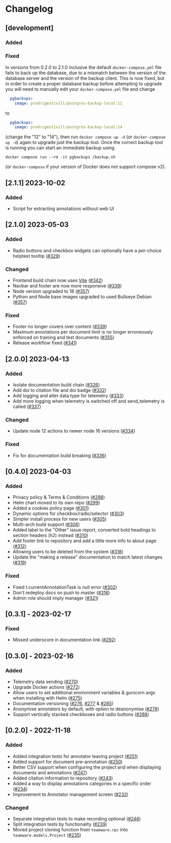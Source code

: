 # Changelog

## [development]
### Added

### Fixed

In versions from 0.2.0 to 2.1.0 inclusive the default `docker-compose.yml` file fails to back up the database, due to a mismatch between the version of the database server and the version of the backup client.  This is now fixed, but in order to create a proper database backup before attempting to upgrade you will need to manually edit your `docker-compose.yml` file and change

```yaml
  pgbackups:
    image: prodrigestivill/postgres-backup-local:12
```

to

```yaml
  pgbackups:
    image: prodrigestivill/postgres-backup-local:14
```
 
(change the "12" to "14"), then run `docker compose up -d` (or `docker-compose up -d`) again to upgrade just the backup tool.  Once the correct backup tool is running you can start an immediate backup using

```
docker compose run --rm -it pgbackups /backup.sh
```

(or `docker-compose` if your version of Docker does not support compose v2).

## [2.1.1] 2023-10-02

### Added 
- Script for extracting annotations without web UI


## [2.1.0] 2023-05-03

### Added
- Radio buttons and checkbox widgets can optionally have a per-choice helptext tooltip ([#329](https://github.com/GateNLP/gate-teamware/pull/329))

### Changed
- Frontend build chain now uses [Vite](https://vitejs.dev/) ([#342](https://github.com/GateNLP/gate-teamware/pull/342))
- Navbar and footer are now more responsive ([#339](https://github.com/GateNLP/gate-teamware/pull/339))
- Node version upgraded to 18 ([#357](https://github.com/GateNLP/gate-teamware/pull/357))
- Python and Node base images upgraded to used Bullseye Debian ([#357](https://github.com/GateNLP/gate-teamware/pull/357))

### Fixed
- Footer no longer covers over content ([#339](https://github.com/GateNLP/gate-teamware/pull/339))
- Maximum annotations per document limit is no longer erroneously enforced on training and test documents ([#355](https://github.com/GateNLP/gate-teamware/pull/355))
- Release workflow fixed ([#341](https://github.com/GateNLP/gate-teamware/pull/341))

## [2.0.0] 2023-04-13
### Added
- Isolate documentation build chain ([#326](https://github.com/GateNLP/gate-teamware/pull/326))
- Add doi to citation file and doi badge ([#332](https://github.com/GateNLP/gate-teamware/pull/332))
- Add logging and alter data type for telemetry ([#333](https://github.com/GateNLP/gate-teamware/pull/333))
- Add more logging when telemetry is switched off and send_telemetry is called ([#337](https://github.com/GateNLP/gate-teamware/pull/337))

### Changed
- Update node 12 actions to newer node 16 versions ([#334](https://github.com/GateNLP/gate-teamware/pull/334))

### Fixed
- Fix for documentation build breaking ([#336](https://github.com/GateNLP/gate-teamware/pull/336)) 

## [0.4.0] 2023-04-03
### Added
- Privacy policy & Terms & Conditions ([#298](https://github.com/GateNLP/gate-teamware/pull/298))
- Helm chart moved to its own repo ([#299](https://github.com/GateNLP/gate-teamware/pull/299))
- Added a cookies policy page ([#301](https://github.com/GateNLP/gate-teamware/pull/301))
- Dynamic options for checkbox/radio/selector ([#303](https://github.com/GateNLP/gate-teamware/pull/303))
- Simpler install process for new users ([#305](https://github.com/GateNLP/gate-teamware/pull/305))
- Multi-arch build support ([#306](https://github.com/GateNLP/gate-teamware/pull/306))
- Added label to the "Other" issue report, converted bold headings to section headers (h2) instead ([#310](https://github.com/GateNLP/gate-teamware/pull/310))
- Add footer link to repository and add a little more info to about page ([#312](https://github.com/GateNLP/gate-teamware/pull/312))
- Allowing users to be deleted from the system ([#318](https://github.com/GateNLP/gate-teamware/pull/318))
- Update the "making a release" documentation to match latest changes ([#319](https://github.com/GateNLP/gate-teamware/pull/319))

### Fixed
- Fixed t.currentAnnotationTask is null error ([#302](https://github.com/GateNLP/gate-teamware/pull/302))
- Don't redeploy docs on push to master  ([#316](https://github.com/GateNLP/gate-teamware/pull/316))
- Admin role should imply manager ([#321](https://github.com/GateNLP/gate-teamware/pull/321))

## [0.3.1] - 2023-02-17
### Fixed
- Missed underscore in documentation link ([#292](https://github.com/GateNLP/gate-teamware/pull/292))

## [0.3.0] - 2023-02-16
### Added
- Telemetry data sending ([#270](https://github.com/GateNLP/gate-teamware/pull/270))
- Upgrade Docker actions ([#272](https://github.com/GateNLP/gate-teamware/pull/272))
- Allow users to set additional environment variables & gunicorn args when installing with Helm ([#275](https://github.com/GateNLP/gate-teamware/pull/275))
- Documentation versioning ([#276](https://github.com/GateNLP/gate-teamware/pull/276), [#277](https://github.com/GateNLP/gate-teamware/pull/277) & [#285](https://github.com/GateNLP/gate-teamware/pull/285))
- Anonymise annotators by default, with option to deanonymise ([#278](https://github.com/GateNLP/gate-teamware/pull/278))
- Support vertically stacked checkboxes and radio buttons ([#288](https://github.com/GateNLP/gate-teamware/pull/288))


## [0.2.0] - 2022-11-18
### Added
- Added integration tests for annotator leaving project ([#251](https://github.com/GateNLP/gate-teamware/pull/251))
- Added support for document pre-annotation ([#250](https://github.com/GateNLP/gate-teamware/pull/250))
- Better CSV support when configuring the project and when displaying documents and annotations ([#247](https://github.com/GateNLP/gate-teamware/pull/247))
- Added citation information to repository ([#243](https://github.com/GateNLP/gate-teamware/pull/243))
- Added a way to display annotations categories in a specific order ([#234](https://github.com/GateNLP/gate-teamware/pull/234))
- Improvement to Annotator management screen ([#232](https://github.com/GateNLP/gate-teamware/pull/232))
### Changed
- Separate integration tests to make recording optional ([#246](https://github.com/GateNLP/gate-teamware/pull/246))
- Split integration tests by functionality ([#239](https://github.com/GateNLP/gate-teamware/pull/239))
- Moved project cloning function from `teamware.rpc` into `teamware.models.Project` ([#235](https://github.com/GateNLP/gate-teamware/pull/235))
